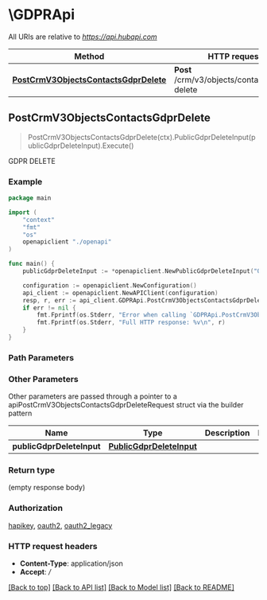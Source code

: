 # \GDPRApi

All URIs are relative to *https://api.hubapi.com*

Method | HTTP request | Description
------------- | ------------- | -------------
[**PostCrmV3ObjectsContactsGdprDelete**](GDPRApi.md#PostCrmV3ObjectsContactsGdprDelete) | **Post** /crm/v3/objects/contacts/gdpr-delete | GDPR DELETE



## PostCrmV3ObjectsContactsGdprDelete

> PostCrmV3ObjectsContactsGdprDelete(ctx).PublicGdprDeleteInput(publicGdprDeleteInput).Execute()

GDPR DELETE



### Example

```go
package main

import (
    "context"
    "fmt"
    "os"
    openapiclient "./openapi"
)

func main() {
    publicGdprDeleteInput := *openapiclient.NewPublicGdprDeleteInput("ObjectId_example") // PublicGdprDeleteInput | 

    configuration := openapiclient.NewConfiguration()
    api_client := openapiclient.NewAPIClient(configuration)
    resp, r, err := api_client.GDPRApi.PostCrmV3ObjectsContactsGdprDelete(context.Background()).PublicGdprDeleteInput(publicGdprDeleteInput).Execute()
    if err != nil {
        fmt.Fprintf(os.Stderr, "Error when calling `GDPRApi.PostCrmV3ObjectsContactsGdprDelete``: %v\n", err)
        fmt.Fprintf(os.Stderr, "Full HTTP response: %v\n", r)
    }
}
```

### Path Parameters



### Other Parameters

Other parameters are passed through a pointer to a apiPostCrmV3ObjectsContactsGdprDeleteRequest struct via the builder pattern


Name | Type | Description  | Notes
------------- | ------------- | ------------- | -------------
 **publicGdprDeleteInput** | [**PublicGdprDeleteInput**](PublicGdprDeleteInput.md) |  | 

### Return type

 (empty response body)

### Authorization

[hapikey](../README.md#hapikey), [oauth2](../README.md#oauth2), [oauth2_legacy](../README.md#oauth2_legacy)

### HTTP request headers

- **Content-Type**: application/json
- **Accept**: */*

[[Back to top]](#) [[Back to API list]](../README.md#documentation-for-api-endpoints)
[[Back to Model list]](../README.md#documentation-for-models)
[[Back to README]](../README.md)

